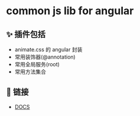 # common js lib for angular

## ✨ 插件包括
- animate.css 的 angular 封装
- 常用装饰器(@annotation)
- 常用全局服务(root)
- 常用方法集合

## 🔗 链接
- [DOCS](https://zw277856645.gitlab.io/cmjs-lib)
